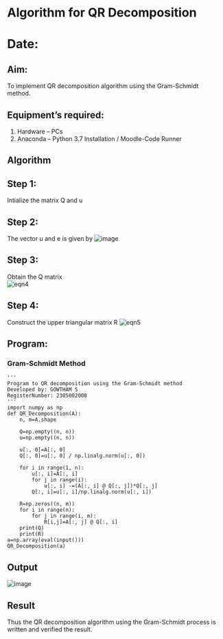 # Algorithm for QR Decomposition
# Date:
## Aim:
To implement QR decomposition algorithm using the Gram-Schmidt method.
## Equipment’s required:
1.	Hardware – PCs
2.	Anaconda – Python 3.7 Installation / Moodle-Code Runner
## Algorithm
## Step 1:
Intialize the matrix Q and u
## Step 2:
The vector u and e is given by
![image](https://github.com/gowxz/QRdecomposition/assets/155504997/4abda4d0-e40d-43c5-8dbf-489bd3ad2d16)

## Step 3:
Obtain the Q matrix  
    ![eqn4](./ex1.jpg)
## Step 4:
Construct the upper triangular matrix R
    ![eqn5](./ex2.jpg)
## Program:
### Gram-Schmidt Method
```
''' 
Program to QR decomposition using the Gram-Schmidt method
Developed by: GOWTHAM S
RegisterNumber: 2305002008
'''
import numpy as np
def QR_Decomposition(A):
    n, m=A.shape
    
    Q=np.empty((n, n))
    u=np.empty((n, n))
    
    u[:, 0]=A[:, 0]
    Q[:, 0]=u[:, 0] / np.linalg.norm(u[:, 0])
    
    for i in range(1, n):
        u[:, i]=A[:, i]
        for j in range(i):
            u[:, i] -=(A[:, i] @ Q[:, j])*Q[:, j]
        Q[:, i]=u[:, i]/np.linalg.norm(u[:, i])
        
    R=np.zeros((n, m))
    for i in range(n):
        for j in range(i, m):
            R[i,j]=A[:, j] @ Q[:, i]
    print(Q)
    print(R)
a=np.array(eval(input()))
QR_Decomposition(a)

```

## Output
![image](https://github.com/gowxz/QRdecomposition/assets/155504997/ecf4ed1a-f898-4a6b-9496-d0740b66c87c)


## Result
Thus the QR decomposition algorithm using the Gram-Schmidt process is written and verified the result.
